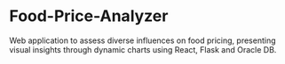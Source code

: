 # Food-Price-Analyzer
Web application to assess diverse influences on food pricing, presenting visual insights through dynamic charts using React, Flask and Oracle DB.
